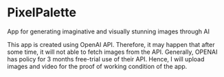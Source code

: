 # PixelPalette
App for generating imaginative and visually stunning images through AI

This app is created using OpenAI API. Therefore, it may happen that after some time, it will not able to fetch images from the API. Generally, OPENAI has policy for 3 months free-trial use of their API. Hence, I will upload images and video for the proof of working condition of the app.
